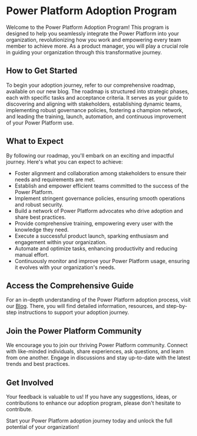 # Power Platform Adoption Program
Welcome to the Power Platform Adoption Program! This program is designed to help you seamlessly integrate the Power Platform into your organization, revolutionizing how you work and empowering every team member to achieve more. As a product manager, you will play a crucial role in guiding your organization through this transformative journey.

## How to Get Started
To begin your adoption journey, refer to our comprehensive roadmap, available on our new blog. The roadmap is structured into strategic phases, each with specific tasks and acceptance criteria. It serves as your guide to discovering and aligning with stakeholders, establishing dynamic teams, implementing robust governance policies, fostering a champion network, and leading the training, launch, automation, and continuous improvement of your Power Platform use.

## What to Expect
By following our roadmap, you'll embark on an exciting and impactful journey. Here's what you can expect to achieve:

* Foster alignment and collaboration among stakeholders to ensure their needs and requirements are met.
* Establish and empower efficient teams committed to the success of the Power Platform.
* Implement stringent governance policies, ensuring smooth operations and robust security.
* Build a network of Power Platform advocates who drive adoption and share best practices.
* Provide comprehensive training, empowering every user with the knowledge they need.
* Execute a successful product launch, sparking enthusiasm and engagement within your organization.
* Automate and optimize tasks, enhancing productivity and reducing manual effort.
* Continuously monitor and improve your Power Platform usage, ensuring it evolves with your organization's needs.

## Access the Comprehensive Guide
For an in-depth understanding of the Power Platform adoption process, visit our [Blog](https://digitalrevolution.blog/adoption-roadmap/). There, you will find detailed information, resources, and step-by-step instructions to support your adoption journey.

## Join the Power Platform Community
We encourage you to join our thriving Power Platform community. Connect with like-minded individuals, share experiences, ask questions, and learn from one another. Engage in discussions and stay up-to-date with the latest trends and best practices.

## Get Involved
Your feedback is valuable to us! If you have any suggestions, ideas, or contributions to enhance our adoption program, please don't hesitate to contribute.

Start your Power Platform adoption journey today and unlock the full potential of your organization!



